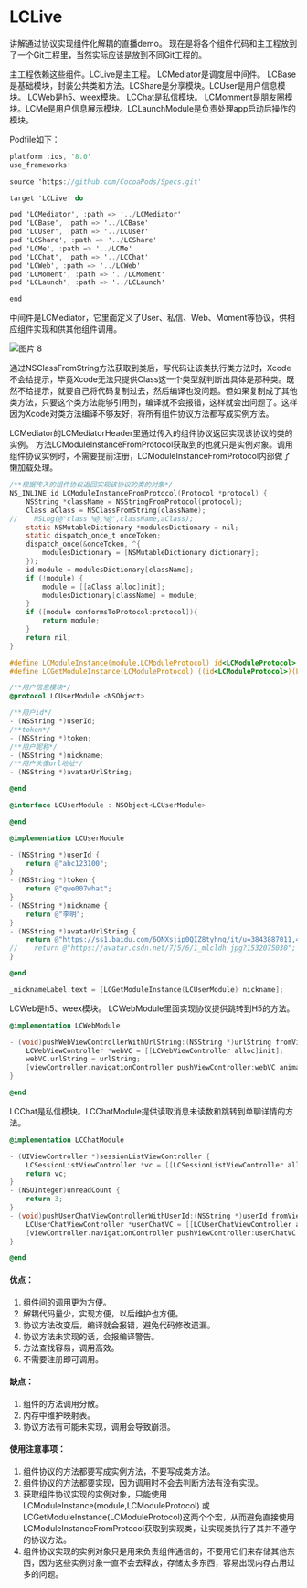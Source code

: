 # LCLive
讲解通过协议实现组件化解耦的直播demo。
现在是将各个组件代码和主工程放到了一个Git工程里，当然实际应该是放到不同Git工程的。

主工程依赖这些组件。LCLive是主工程。 LCMediator是调度层中间件。 LCBase是基础模块，封装公共类和方法。LCShare是分享模块。LCUser是用户信息模块。 LCWeb是h5、weex模块。 LCChat是私信模块。 LCMomment是朋友圈模块。LCMe是用户信息展示模块。LCLaunchModule是负责处理app启动后操作的模块。

Podfile如下：

```objective-c
platform :ios, '8.0'
use_frameworks!

source 'https://github.com/CocoaPods/Specs.git'

target 'LCLive' do

pod 'LCMediator', :path => '../LCMediator'
pod 'LCBase', :path => '../LCBase'
pod 'LCUser', :path => '../LCUser'
pod 'LCShare', :path => '../LCShare'
pod 'LCMe', :path => '../LCMe'
pod 'LCChat', :path => '../LCChat'
pod 'LCWeb', :path => '../LCWeb'
pod 'LCMoment', :path => '../LCMoment'
pod 'LCLaunch', :path => '../LCLaunch'

end
```

中间件是LCMediator，它里面定义了User、私信、Web、Moment等协议，供相应组件实现和供其他组件调用。

![图片 8](https://raw.github.com/mlcldh/LCLive/master/images/图片8.png)

通过NSClassFromString方法获取到类后，写代码让该类执行类方法时，Xcode不会给提示，毕竟Xcode无法只提供Class这一个类型就判断出具体是那种类。既然不给提示，就要自己将代码复制过去，然后编译也没问题。但如果复制成了其他类方法，只要这个类方法能够引用到，编译就不会报错，这样就会出问题了。这样因为Xcode对类方法编译不够友好，将所有组件协议方法都写成实例方法。

LCMediator的LCMediatorHeader里通过传入的组件协议返回实现该协议的类的实例。 方法LCModuleInstanceFromProtocol获取到的也就只是实例对象。调用组件协议实例时，不需要提前注册，LCModuleInstanceFromProtocol内部做了懒加载处理。

```objective-c
/**根据传入的组件协议返回实现该协议的类的对象*/
NS_INLINE id LCModuleInstanceFromProtocol(Protocol *protocol) {
    NSString *className = NSStringFromProtocol(protocol);
    Class aClass = NSClassFromString(className);
//    NSLog(@"class %@,%@",className,aClass);
    static NSMutableDictionary *modulesDictionary = nil;
    static dispatch_once_t onceToken;
    dispatch_once(&onceToken, ^{
        modulesDictionary = [NSMutableDictionary dictionary];
    });
    id module = modulesDictionary[className];
    if (!module) {
        module = [[aClass alloc]init];
        modulesDictionary[className] = module;
    }
    if ([module conformsToProtocol:protocol]){
        return module;
    }
    return nil;
}

#define LCModuleInstance(module,LCModuleProtocol) id<LCModuleProtocol> module = LCModuleInstanceFromProtocol(@protocol(LCModuleProtocol));
#define LCGetModuleInstance(LCModuleProtocol) ((id<LCModuleProtocol>)(LCModuleInstanceFromProtocol(@protocol(LCModuleProtocol))))
```



```objective-c
/**用户信息模块*/
@protocol LCUserModule <NSObject>

/**用户id*/
- (NSString *)userId;
/**token*/
- (NSString *)token;
/**用户昵称*/
- (NSString *)nickname;
/**用户头像url地址*/
- (NSString *)avatarUrlString;

@end
```



```objective-c
@interface LCUserModule : NSObject<LCUserModule>

@end
```



```objective-c
@implementation LCUserModule

- (NSString *)userId {
    return @"abc123100";
}
- (NSString *)token {
    return @"qwe007what";
}
- (NSString *)nickname {
    return @"李明";
}
- (NSString *)avatarUrlString {
    return @"https://ss1.baidu.com/6ONXsjip0QIZ8tyhnq/it/u=3843887011,4044287239&fm=173&app=25&f=JPEG?w=218&h=146&s=F81821D40331ABCC106BAA8003008088";
//    return @"https://avatar.csdn.net/7/5/6/1_mlcldh.jpg?1532075030";
}

@end
```

```objective-c
_nicknameLabel.text = [LCGetModuleInstance(LCUserModule) nickname];
```

LCWeb是h5、weex模块。 LCWebModule里面实现协议提供跳转到H5的方法。

```objective-c
@implementation LCWebModule

- (void)pushWebViewControllerWithUrlString:(NSString *)urlString fromViewController:(UIViewController *)viewController {
    LCWebViewController *webVC = [[LCWebViewController alloc]init];
    webVC.urlString = urlString;
    [viewController.navigationController pushViewController:webVC animated:YES];
}

@end
```

LCChat是私信模块。LCChatModule提供读取消息未读数和跳转到单聊详情的方法。

```objective-c
@implementation LCChatModule

- (UIViewController *)sessionListViewController {
    LCSessionListViewController *vc = [[LCSessionListViewController alloc]init];
    return vc;
}
- (NSUInteger)unreadCount {
    return 3;
}
- (void)pushUserChatViewControllerWithUserId:(NSString *)userId fromViewController:(UIViewController *)viewController {
    LCUserChatViewController *userChatVC = [[LCUserChatViewController alloc]init];
    [viewController.navigationController pushViewController:userChatVC animated:YES];
}

@end
```



#### 优点：

1. 组件间的调用更为方便。
2. 解耦代码量少，实现方便，以后维护也方便。
3. 协议方法改变后，编译就会报错，避免代码修改遗漏。
4. 协议方法未实现的话，会报编译警告。
5. 方法查找容易，调用高效。
6. 不需要注册即可调用。

#### 缺点：

1. 组件的方法调用分散。
2. 内存中维护映射表。
3. 协议方法有可能未实现，调用会导致崩溃。

#### 使用注意事项：

1. 组件协议的方法都要写成实例方法，不要写成类方法。
2. 组件协议的方法都要实现，因为调用时不会去判断方法有没有实现。
3. 获取组件协议实现的实例对象，只能使用LCModuleInstance(module,LCModuleProtocol) 或LCGetModuleInstance(LCModuleProtocol)这两个个宏，从而避免直接使用LCModuleInstanceFromProtocol获取到实现类，让实现类执行了其并不遵守的协议方法。
4. 组件协议实现的实例对象只是用来负责组件通信的，不要用它们来存储其他东西，因为这些实例对象一直不会去释放，存储太多东西，容易出现内存占用过多的问题。

